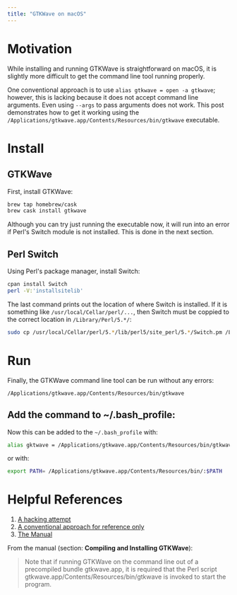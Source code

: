 ```yaml
---
title: "GTKWave on macOS"
---
```


# Motivation

While installing and running GTKWave is straightforward on macOS, it
is slightly more difficult to get the command line tool running properly.

One conventional approach is to use `alias gtkwave = open -a gtkwave`;
however, this is lacking because it does not accept command line
arguments. Even using `--args` to pass arguments does not work. This
post demonstrates how to get it working using the
`/Applications/gtkwave.app/Contents/Resources/bin/gtkwave` executable.

# Install

## GTKWave

First, install GTKWave:

``` bash
brew tap homebrew/cask
brew cask install gtkwave
```

Although you can try just running the executable now, it will run into
an error if Perl's Switch module is not installed. This is done in the
next section.

## Perl Switch

Using Perl's package manager, install Switch:

``` bash
cpan install Switch
perl -V:'installsitelib'
```

The last command prints out the location of where Switch is installed. If it is something like `/usr/local/Cellar/perl/...`, then Switch must be coppied to the correct location in `/Library/Perl/5.*/`:

``` bash
sudo cp /usr/local/Cellar/perl/5.*/lib/perl5/site_perl/5.*/Switch.pm /Library/Perl/5.*/
```

# Run

Finally, the GTKWave command line tool can be run without any errors:

```
/Applications/gtkwave.app/Contents/Resources/bin/gtkwave
```

## Add the command to ~/.bash_profile:

Now this can be added to the `~/.bash_profile` with:
``` bash
alias gktwave = /Applications/gtkwave.app/Contents/Resources/bin/gtkwave
```
or with:
``` bash
export PATH= /Applications/gtkwave.app/Contents/Resources/bin/:$PATH
```

# Helpful References
1. [A hacking attempt](https://superuser.com/q/1351190)
2. [A conventional approach for reference only](http://web02.gonzaga.edu/faculty/talarico/CP230/labs/LabT0/IverilogMac.pdf)
3. [The Manual](http://gtkwave.sourceforge.net/gtkwave.pdf#Apple-Macintosh-Operating-Systems)

From the manual (section: **Compiling and Installing GTKWave**):
> Note that if running GTKWave on the command line out of a precompiled bundle gtkwave.app, it is required that the Perl script gtkwave.app/Contents/Resources/bin/gtkwave is invoked to start the program.
